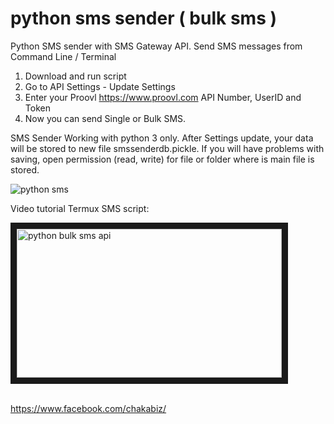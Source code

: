 # python sms sender ( bulk sms )
Python SMS sender with SMS Gateway API. Send SMS messages from Command Line / Terminal

1. Download and run script
2. Go to API Settings - Update Settings
3. Enter your Proovl <a href="https://www.proovl.com" target="_blank">https://www.proovl.com</a> API Number, UserID and Token
4. Now you can send Single or Bulk SMS.

SMS Sender Working with python 3 only.
After Settings update, your data will be stored to new file smssenderdb.pickle. If you will have problems with saving,
open permission (read, write) for file or folder where is main file is stored.


![python sms](https://repository-images.githubusercontent.com/183734063/854caf80-68dc-11e9-8694-8ce512b70833)

Video tutorial Termux SMS script:

<a href="https://www.youtube.com/watch?v=gAWfjiNL9PE" target="_blank"><img src="http://img.youtube.com/vi/gAWfjiNL9PE/0.jpg" 
alt="python bulk sms api" width="424" height="238" border="10" /></a>

<br>
<a href="https://www.facebook.com/chakabiz" target="_blank">https://www.facebook.com/chakabiz/</a>
